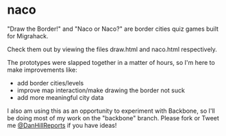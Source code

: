 naco
====

"Draw the Border!" and "Naco or Naco?" are border cities quiz games built for Migrahack. 

Check them out by viewing the files draw.html and naco.html respectively.

The prototypes were slapped together in a matter of hours, so I'm here to make improvements like:

+   add border cities/levels
+   improve map interaction/make drawing the border not suck
+   add more meaningful city data

I also am using this as an opportunity to experiment with Backbone, so I'll be doing most of my work on the "backbone" branch. Please fork or Tweet me [@DanHillReports](http://twitter.com/danhillreports) if you have ideas!
